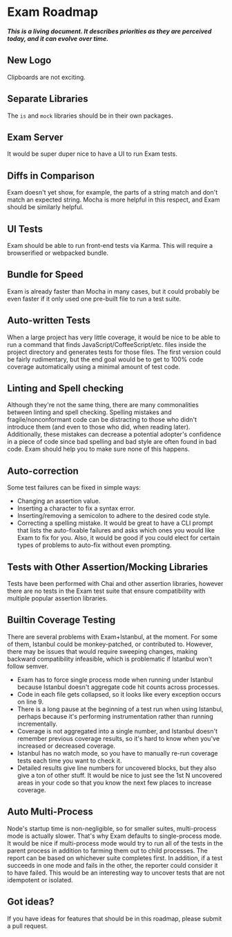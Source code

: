 # Exam Roadmap

***This is a living document. It describes priorities as they are perceived
today, and it can evolve over time.***

## New Logo
Clipboards are not exciting.

## Separate Libraries
The `is` and `mock` libraries should be in their own packages.

## Exam Server
It would be super duper nice to have a UI to run Exam tests.

## Diffs in Comparison
Exam doesn't yet show, for example, the parts of a string match and don't
match an expected string. Mocha is more helpful in this respect, and Exam
should be similarly helpful.

## UI Tests
Exam should be able to run front-end tests via Karma. This will require
a browserified or webpacked bundle.

## Bundle for Speed
Exam is already faster than Mocha in many cases, but it could probably be
even faster if it only used one pre-built file to run a test suite.

## Auto-written Tests
When a large project has very little coverage, it would be nice to be able
to run a command that finds JavaScript/CoffeeScript/etc. files inside the
project directory and generates tests for those files. The first version
could be fairly rudimentary, but the end goal would be to get to 100% code
coverage automatically using a minimal amount of test code.

## Linting and Spell checking
Although they're not the same thing, there are many commonalities between
linting and spell checking. Spelling mistakes and fragile/nonconformant code
can be distracting to those who didn't introduce them (and even to those
who did, when reading later). Additionally, these mistakes can decrease a
potential adopter's confidence in a piece of code since bad spelling and
bad style are often found in bad code. Exam should help you to make sure
none of this happens.

## Auto-correction
Some test failures can be fixed in simple ways:
* Changing an assertion value.
* Inserting a character to fix a syntax error.
* Inserting/removing a semicolon to adhere to the desired code style.
* Correcting a spelling mistake.
It would be great to have a CLI prompt that lists the auto-fixable failures
and asks which ones you would like Exam to fix for you. Also, it would be
good if you could elect for certain types of problems to auto-fix without
even prompting.

## Tests with Other Assertion/Mocking Libraries
Tests have been performed with Chai and other assertion libraries, however
there are no tests in the Exam test suite that ensure compatibility with
multiple popular assertion libraries.

## Builtin Coverage Testing
There are several problems with Exam+Istanbul, at the moment. For some of them,
Istanbul could be monkey-patched, or contributed to. However, there may be
issues that would require sweeping changes, making backward compatibility
infeasible, which is problematic if Istanbul won't follow semver.
* Exam has to force single process mode when running under Istanbul because
  Istanbul doesn't aggregate code hit counts across processes.
* Code in each file gets collapsed, so it looks like every exception occurs
  on line 9.
* There is a long pause at the beginning of a test run when using Istanbul,
  perhaps because it's performing instrumentation rather than running
  incrementally.
* Coverage is not aggregated into a single number, and Istanbul doesn't
  remember previous coverage results, so it's hard to know when you've
  increased or decreased coverage.
* Istanbul has no watch mode, so you have to manually re-run coverage tests
  each time you want to check it.
* Detailed results give line numbers for uncovered blocks, but they also give
  a ton of other stuff. It would be nice to just see the 1st N uncovered areas
  in your code so that you know the next few places to increase coverage.

## Auto Multi-Process
Node's startup time is non-negligible, so for smaller suites, multi-process
mode is actually slower. That's why Exam defaults to single-process mode. It
would be nice if multi-process mode would try to run all of the tests in the
parent process in addition to farming them out to child processes. The report
can be based on whichever suite completes first. In addition, if a test
succeeds in one mode and fails in the other, the reporter could consider it to
have failed. This would be an interesting way to uncover tests that are not
idempotent or isolated.

## Got ideas?
If you have ideas for features that should be in this roadmap, please submit
a pull request.
